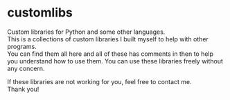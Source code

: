 # customlibs
Custom libraries for Python and some other languages.  
This is a collections of custom libraries I built myself to help with other programs.  
You can find them all here and all of these has comments in then to help you understand how to use them. 
You can use these libraries freely without any concern.

If these libraries are not working for you, feel free to contact me.  
Thank you!
